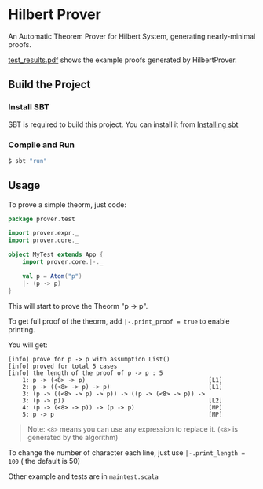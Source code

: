 # Hilbert Prover

An Automatic Theorem Prover for Hilbert System, generating nearly-minimal proofs.

[test_results.pdf](https://github.com/YuantianDing/HibertProver/blob/master/test_results.pdf) shows the example proofs generated by HilbertProver.

## Build the Project

### Install SBT

SBT is required to build this project. You can install it from [Installing sbt](https://www.scala-sbt.org/1.x/docs/Setup.html)

### Compile and Run

```sh
$ sbt "run"
```

## Usage

To prove a simple theorm, just code:

```scala
package prover.test

import prover.expr._
import prover.core._

object MyTest extends App {
    import prover.core.|-._

    val p = Atom("p")
    |- (p -> p)
}
```

This will start to prove the Theorm "p -> p".

To get full proof of the theorm, add `|-.print_proof = true` to enable printing.

You will get:

```
[info] prove for p -> p with assumption List()
[info] proved for total 5 cases
[info] the length of the proof of p -> p : 5
    1: p -> (<8> -> p)                                   [L1]
    2: p -> ((<8> -> p) -> p)                            [L1]
    3: (p -> ((<8> -> p) -> p)) -> ((p -> (<8> -> p)) -> 
    3: (p -> p))                                         [L2]
    4: (p -> (<8> -> p)) -> (p -> p)                     [MP]
    5: p -> p                                            [MP]
```

> Note: `<8>` means you can use any expression to replace it. (`<8>` is generated by the algorithm)

To change the number of character each line, just use `|-.print_length = 100` ( the default is 50)


Other example and tests are in `maintest.scala`


